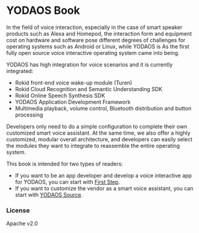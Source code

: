 # YODAOS Book

In the field of voice interaction, especially in the case of smart speaker products such as Alexa and Homepod, the interaction form and equipment cost on hardware and software pose different degrees of challenges for operating systems such as Android or Linux, while YODAOS is As the first fully open source voice interactive operating system came into being.

YODAOS has high integration for voice scenarios and it is currently integrated:

- Rokid front-end voice wake-up module (Turen)
- Rokid Cloud Recognition and Semantic Understanding SDK
- Rokid Online Speech Synthesis SDK
- YODAOS Application Development Framework
- Multimedia playback, volume control, Bluetooth distribution and button processing

Developers only need to do a simple configuration to complete their own customized smart voice assistant. At the same time, we also offer a highly customized, modular overall architecture, and developers can easily select the modules they want to integrate to reassemble the entire operating system.

This book is intended for two types of readers:

- If you want to be an app developer and develop a voice interactive app for YODAOS, you can start with [First Step][].
- If you want to customize the vendor as a smart voice assistant, you can start with [YODAOS Source][].

### License

Apache v2.0

[First Step]: guidance/01-build-your-first-app.html
[YODAOS Source]: yodaos-source/customization/01-overview.html
